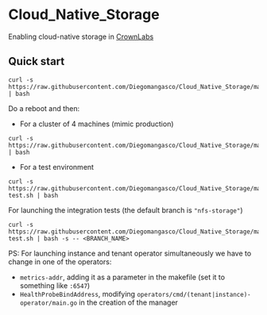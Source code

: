 # Cloud_Native_Storage
Enabling cloud-native storage in [CrownLabs](https://github.com/netgroup-polito/CrownLabs)

## Quick start
```
curl -s https://raw.githubusercontent.com/Diegomangasco/Cloud_Native_Storage/main/prepare.sh | bash
```
Do a reboot and then:
- For a cluster of 4 machines (mimic production)
```
curl -s https://raw.githubusercontent.com/Diegomangasco/Cloud_Native_Storage/main/init.sh | bash
```
- For a test environment
```
curl -s https://raw.githubusercontent.com/Diegomangasco/Cloud_Native_Storage/main/init-test.sh | bash
```

For launching the integration tests (the default branch is `"nfs-storage"`)
```
curl -s https://raw.githubusercontent.com/Diegomangasco/Cloud_Native_Storage/main/integration-test.sh | bash -s -- <BRANCH_NAME>
```
PS: For launching instance and tenant operator simultaneously we have to change in one of the operators:
- `metrics-addr`, adding it as a parameter in the makefile (set it to something like `:6547`)
- `HealthProbeBindAddress`, modifying `operators/cmd/(tenant|instance)-operator/main.go` in the creation of the manager